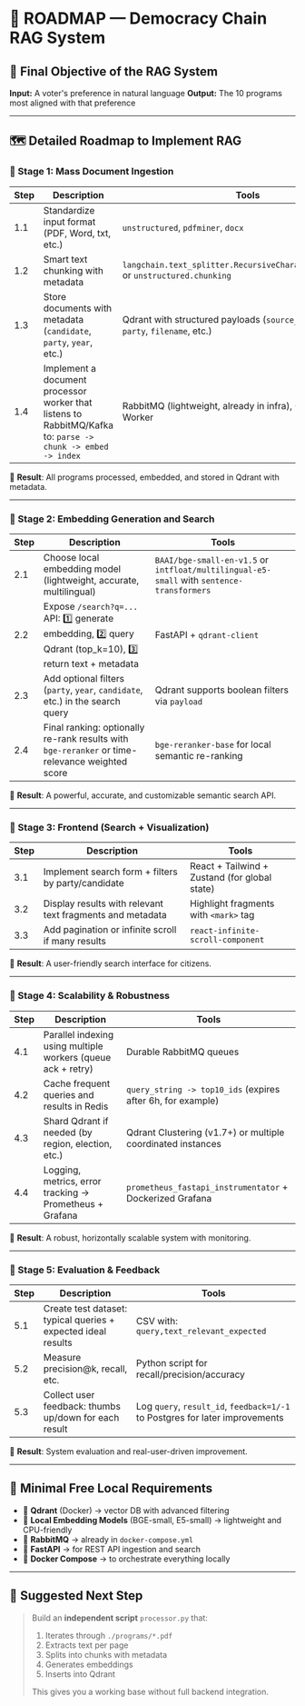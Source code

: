 # 📍 ROADMAP — Democracy Chain RAG System

## 🧠 Final Objective of the RAG System

**Input:** A voter's preference in natural language
**Output:** The 10 programs most aligned with that preference

---

## 🗺️ Detailed Roadmap to Implement RAG

### 🔹 Stage 1: Mass Document Ingestion

| Step | Description                                                                                                 | Tools                                                                                     |
| ---- | ----------------------------------------------------------------------------------------------------------- | ----------------------------------------------------------------------------------------- |
| 1.1  | Standardize input format (PDF, Word, txt, etc.)                                                             | `unstructured`, `pdfminer`, `docx`                                                        |
| 1.2  | Smart text chunking with metadata                                                                           | `langchain.text_splitter.RecursiveCharacterTextSplitter` or `unstructured.chunking`       |
| 1.3  | Store documents with metadata (`candidate`, `party`, `year`, etc.)                                          | Qdrant with structured payloads (`source_id`, `title`, `page`, `party`, `filename`, etc.) |
| 1.4  | Implement a document processor worker that listens to RabbitMQ/Kafka to: `parse -> chunk -> embed -> index` | RabbitMQ (lightweight, already in infra), Qdrant, FastAPI Worker                          |

📁 **Result**: All programs processed, embedded, and stored in Qdrant with metadata.

---

### 🔹 Stage 2: Embedding Generation and Search

| Step | Description                                                                                              | Tools                                                                                     |
| ---- | -------------------------------------------------------------------------------------------------------- | ----------------------------------------------------------------------------------------- |
| 2.1  | Choose local embedding model (lightweight, accurate, multilingual)                                       | `BAAI/bge-small-en-v1.5` or `intfloat/multilingual-e5-small` with `sentence-transformers` |
| 2.2  | Expose `/search?q=...` API: 1️⃣ generate embedding, 2️⃣ query Qdrant (top_k=10), 3️⃣ return text + metadata | FastAPI + `qdrant-client`                                                                 |
| 2.3  | Add optional filters (`party`, `year`, `candidate`, etc.) in the search query                            | Qdrant supports boolean filters via `payload`                                             |
| 2.4  | Final ranking: optionally re-rank results with `bge-reranker` or time-relevance weighted score           | `bge-reranker-base` for local semantic re-ranking                                         |

📁 **Result**: A powerful, accurate, and customizable semantic search API.

---

### 🔹 Stage 3: Frontend (Search + Visualization)

| Step | Description                                               | Tools                                         |
| ---- | --------------------------------------------------------- | --------------------------------------------- |
| 3.1  | Implement search form + filters by party/candidate        | React + Tailwind + Zustand (for global state) |
| 3.2  | Display results with relevant text fragments and metadata | Highlight fragments with `<mark>` tag         |
| 3.3  | Add pagination or infinite scroll if many results         | `react-infinite-scroll-component`             |

📁 **Result**: A user-friendly search interface for citizens.

---

### 🔹 Stage 4: Scalability & Robustness

| Step | Description                                                  | Tools                                                       |
| ---- | ------------------------------------------------------------ | ----------------------------------------------------------- |
| 4.1  | Parallel indexing using multiple workers (queue ack + retry) | Durable RabbitMQ queues                                     |
| 4.2  | Cache frequent queries and results in Redis                  | `query_string -> top10_ids` (expires after 6h, for example) |
| 4.3  | Shard Qdrant if needed (by region, election, etc.)           | Qdrant Clustering (v1.7+) or multiple coordinated instances |
| 4.4  | Logging, metrics, error tracking → Prometheus + Grafana      | `prometheus_fastapi_instrumentator` + Dockerized Grafana    |

📁 **Result**: A robust, horizontally scalable system with monitoring.

---

### 🔹 Stage 5: Evaluation & Feedback

| Step | Description                                                   | Tools                                                                        |
| ---- | ------------------------------------------------------------- | ---------------------------------------------------------------------------- |
| 5.1  | Create test dataset: typical queries + expected ideal results | CSV with: `query,text_relevant_expected`                                     |
| 5.2  | Measure precision\@k, recall, etc.                            | Python script for recall/precision/accuracy                                  |
| 5.3  | Collect user feedback: thumbs up/down for each result         | Log `query`, `result_id`, `feedback=1/-1` to Postgres for later improvements |

📁 **Result**: System evaluation and real-user-driven improvement.

---

## 🧰 Minimal Free Local Requirements

- 🔎 **Qdrant** (Docker) → vector DB with advanced filtering
- 🧠 **Local Embedding Models** (BGE-small, E5-small) → lightweight and CPU-friendly
- 🐇 **RabbitMQ** → already in `docker-compose.yml`
- 🐍 **FastAPI** → for REST API ingestion and search
- 🐳 **Docker Compose** → to orchestrate everything locally

---

## 🚀 Suggested Next Step

> Build an **independent script** `processor.py` that:
>
> 1. Iterates through `./programs/*.pdf`
> 2. Extracts text per page
> 3. Splits into chunks with metadata
> 4. Generates embeddings
> 5. Inserts into Qdrant
>
> This gives you a working base without full backend integration.

